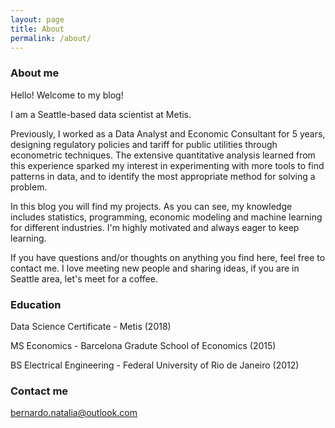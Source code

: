 ```yaml
---
layout: page
title: About
permalink: /about/
---
```



### About me

Hello! Welcome to my blog!

I am a Seattle-based data scientist at Metis.

Previously, I worked as a Data Analyst and Economic Consultant for 5 years, designing regulatory policies and tariff for public utilities through econometric techniques. The extensive quantitative analysis learned from this experience sparked my interest in experimenting with more tools to find patterns in data, and to identify the most appropriate method for solving a problem. 

In this blog you will find my projects. As you can see, my knowledge includes statistics, programming, economic modeling and machine learning for different industries. I'm highly motivated and always eager to keep learning.

If you have questions and/or thoughts on anything you find here, feel free to contact me. I love meeting new people and sharing ideas, if you are in Seattle area, let's meet for a coffee.

### Education

Data Science Certificate - Metis (2018)

MS Economics - Barcelona Gradute School of Economics (2015)

BS Electrical Engineering - Federal University of Rio de Janeiro (2012)

### Contact me

[bernardo.natalia@outlook.com](mailto:bernardo.natalia@outlook.com)
